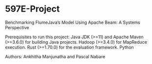 # 597E-Project

Benchmarking FlumeJava’s Model Using Apache Beam: A Systems Perspective

Prerequisites to run this project:
Java JDK (>=11) and Apache Maven (>=3.6.0) for building Java projects.
Hadoop (>=3.4.0) for MapReduce execution.
Rust (>=1.70.0) for the evaluation framework.
Python

Authors:
Ankhitha Manjunatha and Pascal Nabare